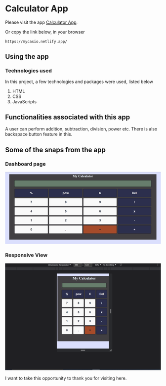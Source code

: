 # Calculator App

Please visit the app [Calculator App](https://mycasio.netlify.app/).

Or copy the link below, in your browser
```
https://mycasio.netlify.app/
```

## Using the app
### Technologies used

In this project, a few technologies and packages were used, listed below
1. HTML
2. CSS
5. JavaScripts


## Functionalities associated with this app
A user can perform addition, subtraction, division, power etc. There is also backspace button feature in this.


## Some of the snaps from the app
### Dashboard page
![Dashboard page](https://github.com/Nitesh-Goshwami/Calculator_Project/blob/main/Images/Home.png?raw=true)
### Responsive View
![Drawer](https://github.com/Nitesh-Goshwami/Calculator_Project/blob/main/Images/responsive.png?raw=true)


I want to take this opportunity to thank you for visiting here.
